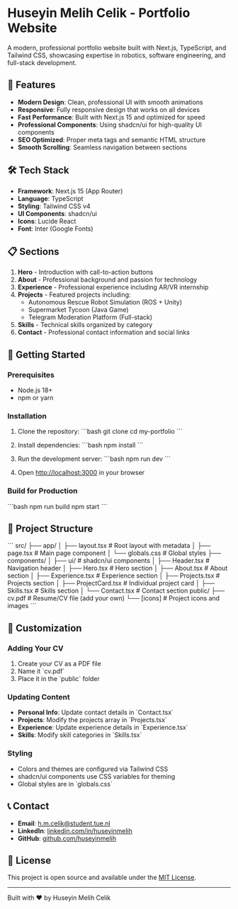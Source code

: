 # Huseyin Melih Celik - Portfolio Website

A modern, professional portfolio website built with Next.js, TypeScript, and Tailwind CSS, showcasing expertise in robotics, software engineering, and full-stack development.

## 🚀 Features

- **Modern Design**: Clean, professional UI with smooth animations
- **Responsive**: Fully responsive design that works on all devices  
- **Fast Performance**: Built with Next.js 15 and optimized for speed
- **Professional Components**: Using shadcn/ui for high-quality UI components
- **SEO Optimized**: Proper meta tags and semantic HTML structure
- **Smooth Scrolling**: Seamless navigation between sections

## 🛠 Tech Stack

- **Framework**: Next.js 15 (App Router)
- **Language**: TypeScript
- **Styling**: Tailwind CSS v4
- **UI Components**: shadcn/ui
- **Icons**: Lucide React
- **Font**: Inter (Google Fonts)

## 📋 Sections

1. **Hero** - Introduction with call-to-action buttons
2. **About** - Professional background and passion for technology
3. **Experience** - Professional experience including AR/VR internship
4. **Projects** - Featured projects including:
   - Autonomous Rescue Robot Simulation (ROS + Unity)
   - Supermarket Tycoon (Java Game)
   - Telegram Moderation Platform (Full-stack)
5. **Skills** - Technical skills organized by category
6. **Contact** - Professional contact information and social links

## 🚀 Getting Started

### Prerequisites

- Node.js 18+ 
- npm or yarn

### Installation

1. Clone the repository:
\`\`\`bash
git clone <repository-url>
cd my-portfolio
\`\`\`

2. Install dependencies:
\`\`\`bash
npm install
\`\`\`

3. Run the development server:
\`\`\`bash
npm run dev
\`\`\`

4. Open [http://localhost:3000](http://localhost:3000) in your browser

### Build for Production

\`\`\`bash
npm run build
npm start
\`\`\`

## 📁 Project Structure

\`\`\`
src/
├── app/
│   ├── layout.tsx          # Root layout with metadata
│   ├── page.tsx            # Main page component
│   └── globals.css         # Global styles
├── components/
│   ├── ui/                 # shadcn/ui components
│   ├── Header.tsx          # Navigation header
│   ├── Hero.tsx            # Hero section
│   ├── About.tsx           # About section
│   ├── Experience.tsx      # Experience section
│   ├── Projects.tsx        # Projects section
│   ├── ProjectCard.tsx     # Individual project card
│   ├── Skills.tsx          # Skills section
│   └── Contact.tsx         # Contact section
public/
├── cv.pdf                  # Resume/CV file (add your own)
└── [icons]                 # Project icons and images
\`\`\`

## 🎨 Customization

### Adding Your CV
1. Create your CV as a PDF file
2. Name it \`cv.pdf\`
3. Place it in the \`public\` folder

### Updating Content
- **Personal Info**: Update contact details in \`Contact.tsx\`
- **Projects**: Modify the projects array in \`Projects.tsx\`
- **Experience**: Update experience details in \`Experience.tsx\`
- **Skills**: Modify skill categories in \`Skills.tsx\`

### Styling
- Colors and themes are configured via Tailwind CSS
- shadcn/ui components use CSS variables for theming
- Global styles are in \`globals.css\`

## 📞 Contact

- **Email**: h.m.celik@student.tue.nl
- **LinkedIn**: [linkedin.com/in/huseyinmelih](https://linkedin.com/in/huseyinmelih)
- **GitHub**: [github.com/huseyinmelih](https://github.com/huseyinmelih)

## 📄 License

This project is open source and available under the [MIT License](LICENSE).

---

Built with ❤️ by Huseyin Melih Celik
